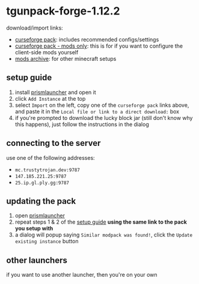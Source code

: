 # tgunpack-forge-1.12.2
download/import links:
- [curseforge pack](https://github.com/trustytrojan/tgunpack-forge-1.12.2/releases/download/rolling/tgunpack.zip): includes recommended configs/settings
- [curseforge pack - mods only](https://github.com/trustytrojan/tgunpack-forge-1.12.2/releases/download/rolling/tgunpack-modsonly.zip): this is for if you want to configure the client-side mods yourself
- [mods archive](https://github.com/trustytrojan/tgunpack-forge-1.12.2/releases/download/rolling/mods.7z): for other minecraft setups

## setup guide
1. install [prismlauncher](https://prismlauncher.org) and open it
2. click `Add Instance` at the top
3. select `Import` on the left, copy one of the `curseforge pack` links above, and paste it in the `Local file or link to a direct download:` box
4. if you're prompted to download the lucky block jar (still don't know why this happens), just follow the instructions in the dialog

## connecting to the server
use one of the following addresses:
- `mc.trustytrojan.dev:9787`
- `147.185.221.25:9787`
- `25.ip.gl.ply.gg:9787`

## updating the pack
1. open [prismlauncher](https://prismlauncher.org)
2. repeat steps 1 & 2 of the [setup guide](#setup-guide) **using the same link to the pack you setup with**
3. a dialog will popup saying `Similar modpack was found!`, click the `Update existing instance` button

## other launchers
if you want to use another launcher, then you're on your own
